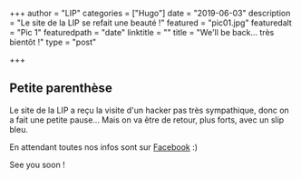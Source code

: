 +++
author = "LIP"
categories = ["Hugo"]
date = "2019-06-03"
description = "Le site de la LIP se refait une beauté !"
featured = "pic01.jpg"
featuredalt = "Pic 1"
featuredpath = "date"
linktitle = ""
title = "We'll be back... très bientôt !"
type = "post"

+++

## Petite parenthèse

Le site de la LIP a reçu la visite d'un hacker pas très sympathique, donc on a fait une petite pause... Mais on va être de retour, plus forts, avec un slip bleu. 

En attendant toutes nos infos sont sur [Facebook](https://facebook.com/improparis) :)

See you soon !